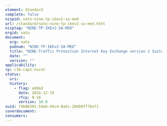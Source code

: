 ```yaml
---
element: Standard
complete: false
nispid: nato-nine-tp-ikev2-sa-med
url: /standard/nato-nine-tp-ikev2-sa-med.html
nisptag: "NINE-TP-IKEv2-SA-MED"
orgid: nato
document:
  org: nato
  pubnum: "NINE-TP-IKEv2-SA-MED"
  title: "NINE-Traffic Protection Internet Key Exchange version 2 Suite A MEDLEY Cryptography, v.1.0.4"
  date: ""
  version: ""
applicability:
rp: c3b-cap1-nscat
status:
  uri: 
  history: 
    - flag: added
      date: 2016-12-19
      rfcp: 9-16
      version: 10.0
uuid: f4b06301-54e6-44c4-8a5c-28db0ff76e71
coverdocument:
consumers:
---
```


